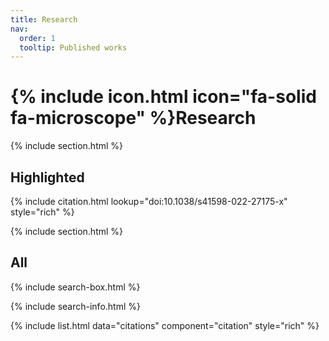 ```yaml
---
title: Research
nav:
  order: 1
  tooltip: Published works
---
```


# {% include icon.html icon="fa-solid fa-microscope" %}Research


{% include section.html %}

## Highlighted

{% include citation.html lookup="doi:10.1038/s41598-022-27175-x" style="rich" %}

{% include section.html %}

## All

{% include search-box.html %}

{% include search-info.html %}

{% include list.html data="citations" component="citation" style="rich" %}

